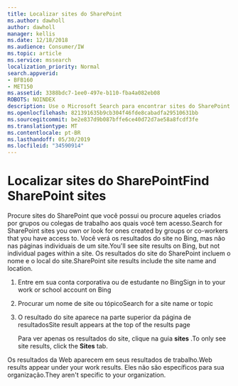 ```yaml
---
title: Localizar sites do SharePoint
ms.author: dawholl
author: dawholl
manager: kellis
ms.date: 12/18/2018
ms.audience: Consumer/IW
ms.topic: article
ms.service: mssearch
localization_priority: Normal
search.appverid:
- BFB160
- MET150
ms.assetid: 3388bdc7-1ee0-497e-b110-fba4a082eb08
ROBOTS: NOINDEX
description: Use o Microsoft Search para encontrar sites do SharePoint e os detalhes que você verá
ms.openlocfilehash: 821391635b9cb304f46fde8cabadfa29510631bb
ms.sourcegitcommit: be2e837d9b087bffe6ce40d72d7ae58a8fcdf3fe
ms.translationtype: MT
ms.contentlocale: pt-BR
ms.lasthandoff: 05/30/2019
ms.locfileid: "34590914"
---
```

# <a name="find-sharepoint-sites"></a><span data-ttu-id="5a8a5-103">Localizar sites do SharePoint</span><span class="sxs-lookup"><span data-stu-id="5a8a5-103">Find SharePoint sites</span></span>

<span data-ttu-id="5a8a5-104">Procure sites do SharePoint que você possui ou procure aqueles criados por grupos ou colegas de trabalho aos quais você tem acesso.</span><span class="sxs-lookup"><span data-stu-id="5a8a5-104">Search for SharePoint sites you own or look for ones created by groups or co-workers that you have access to.</span></span> <span data-ttu-id="5a8a5-105">Você verá os resultados do site no Bing, mas não nas páginas individuais de um site.</span><span class="sxs-lookup"><span data-stu-id="5a8a5-105">You'll see site results on Bing, but not individual pages within a site.</span></span> <span data-ttu-id="5a8a5-106">Os resultados do site do SharePoint incluem o nome e o local do site.</span><span class="sxs-lookup"><span data-stu-id="5a8a5-106">SharePoint site results include the site name and location.</span></span>
  
1. <span data-ttu-id="5a8a5-107">Entre em sua conta corporativa ou de estudante no Bing</span><span class="sxs-lookup"><span data-stu-id="5a8a5-107">Sign in to your work or school account on Bing</span></span>
    
2. <span data-ttu-id="5a8a5-108">Procurar um nome de site ou tópico</span><span class="sxs-lookup"><span data-stu-id="5a8a5-108">Search for a site name or topic</span></span>
    
3. <span data-ttu-id="5a8a5-109">O resultado do site aparece na parte superior da página de resultados</span><span class="sxs-lookup"><span data-stu-id="5a8a5-109">Site result appears at the top of the results page</span></span>
    
    <span data-ttu-id="5a8a5-110">Para ver apenas os resultados do site, clique na guia **sites** .</span><span class="sxs-lookup"><span data-stu-id="5a8a5-110">To only see site results, click the **Sites** tab.</span></span> 
    
<span data-ttu-id="5a8a5-111">Os resultados da Web aparecem em seus resultados de trabalho.</span><span class="sxs-lookup"><span data-stu-id="5a8a5-111">Web results appear under your work results.</span></span> <span data-ttu-id="5a8a5-112">Eles não são específicos para sua organização.</span><span class="sxs-lookup"><span data-stu-id="5a8a5-112">They aren't specific to your organization.</span></span>

  

